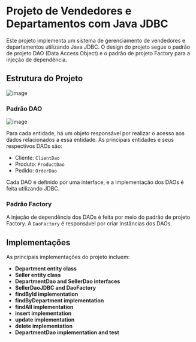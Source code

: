 # Projeto de Vendedores e Departamentos com Java JDBC

Este projeto implementa um sistema de gerenciamento de vendedores e departamentos utilizando Java JDBC. O design do projeto segue o padrão de projeto DAO (Data Access Object) e o padrão de projeto Factory para a injeção de dependência.

## Estrutura do Projeto

![image](https://github.com/pedrofernandeslopes/vendedores-departamentos-dao-jdbc/assets/107598871/b619a798-4f04-4586-9f1b-48cdd9a290f0)


### Padrão DAO

![image](https://github.com/pedrofernandeslopes/vendedores-departamentos-dao-jdbc/assets/107598871/d9478db9-05c8-48ca-b079-04476aca46e4)


Para cada entidade, há um objeto responsável por realizar o acesso aos dados relacionados a essa entidade. As principais entidades e seus respectivos DAOs são:

- Cliente: `ClientDao`
- Produto: `ProductDao`
- Pedido: `OrderDao`

Cada DAO é definido por uma interface, e a implementação dos DAOs é feita utilizando JDBC.

### Padrão Factory

A injeção de dependência dos DAOs é feita por meio do padrão de projeto Factory. A `DaoFactory` é responsável por criar instâncias dos DAOs.

## Implementações

As principais implementações do projeto incluem:

- **Department entity class**
- **Seller entity class**
- **DepartmentDao and SellerDao interfaces**
- **SellerDaoJDBC and DaoFactory**
- **findById implementation**
- **findByDepartment implementation**
- **findAll implementation**
- **insert implementation**
- **update implementation**
- **delete implementation**
- **DepartmentDao implementation and test**
